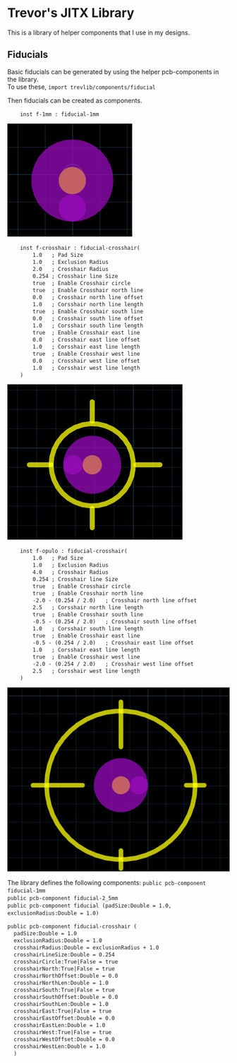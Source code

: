 # Trevor's JITX Library
This is a library of helper components that I use in my designs. 

## Fiducials
Basic fiducials can be generated by using the helper pcb-components in the library.   
To use these, `import trevlib/components/fiducial`   
  
Then fiducials can be created as components. 
```stanza
    inst f-1mm : fiducial-1mm
```

![1mm](./docs/1mm_fiducial.png)

```stanza
    inst f-crosshair : fiducial-crosshair(
        1.0   ; Pad Size
        1.0   ; Exclusion Radius
        2.0   ; Crosshair Radius
        0.254 ; Crosshair line Size
        true  ; Enable Crosshair circle
        true  ; Enable Crosshair north line
        0.0   ; Crosshair north line offset
        1.0   ; Corsshair north line length
        true  ; Enable Crosshair south line
        0.0   ; Crosshair south line offset
        1.0   ; Corsshair south line length
        true  ; Enable Crosshair east line
        0.0   ; Crosshair east line offset
        1.0   ; Corsshair east line length
        true  ; Enable Crosshair west line
        0.0   ; Crosshair west line offset
        1.0   ; Corsshair west line length
    )
```

![1mm](./docs/crosshair_fiducial.png)

```stanza
    inst f-opulo : fiducial-crosshair(
        1.0   ; Pad Size
        1.0   ; Exclusion Radius
        4.0   ; Crosshair Radius
        0.254 ; Crosshair line Size
        true  ; Enable Crosshair circle
        true  ; Enable Crosshair north line
        -2.0 - (0.254 / 2.0)   ; Crosshair north line offset
        2.5   ; Corsshair north line length
        true  ; Enable Crosshair south line
        -0.5 - (0.254 / 2.0)   ; Crosshair south line offset
        1.0   ; Corsshair south line length
        true  ; Enable Crosshair east line
        -0.5 - (0.254 / 2.0)   ; Crosshair east line offset
        1.0   ; Corsshair east line length
        true  ; Enable Crosshair west line
        -2.0 - (0.254 / 2.0)   ; Crosshair west line offset
        2.5   ; Corsshair west line length
    )
```
![1mm](./docs/opulo_fiducial.png)
  
  

The library defines the following components:
`public pcb-component fiducial-1mm`  
`public pcb-component fiducial-2_5mm`  
`public pcb-component fiducial (padSize:Double = 1.0, exclusionRadius:Double = 1.0)`  
```stanza
public pcb-component fiducial-crosshair (
  padSize:Double = 1.0
  exclusionRadius:Double = 1.0
  crosshairRadius:Double = exclusionRadius + 1.0
  crosshairLineSize:Double = 0.254
  crosshairCircle:True|False = true
  crosshairNorth:True|False = true
  crosshairNorthOffset:Double = 0.0
  crosshairNorthLen:Double = 1.0
  crosshairSouth:True|False = true
  crosshairSouthOffset:Double = 0.0
  crosshairSouthLen:Double = 1.0
  crosshairEast:True|False = true
  crosshairEastOffset:Double = 0.0
  crosshairEastLen:Double = 1.0
  crosshairWest:True|False = true
  crosshairWestOffset:Double = 0.0
  crosshairWestLen:Double = 1.0
  )
```